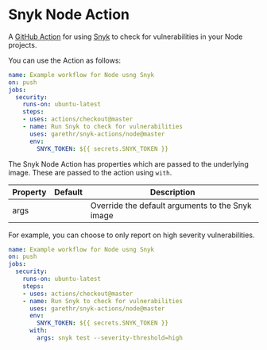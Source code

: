 # Snyk Node Action

A [GitHub Action](https://github.com/features/actions) for using [Snyk](https://snyk.io) to check for
vulnerabilities in your Node projects.

You can use the Action as follows:

```yaml
name: Example workflow for Node usng Snyk 
on: push
jobs:
  security:
    runs-on: ubuntu-latest
    steps:
    - uses: actions/checkout@master
    - name: Run Snyk to check for vulnerabilities
      uses: garethr/snyk-actions/node@master
      env:
        SNYK_TOKEN: ${{ secrets.SNYK_TOKEN }}
```

The Snyk Node Action has properties which are passed to the underlying image. These are
passed to the action using `with`.

| Property | Default | Description |
| --- | --- | --- |
| args |   | Override the default arguments to the Snyk image |

For example, you can choose to only report on high severity vulnerabilities.

```yaml
name: Example workflow for Node usng Snyk 
on: push
jobs:
  security:
    runs-on: ubuntu-latest
    steps:
    - uses: actions/checkout@master
    - name: Run Snyk to check for vulnerabilities
      uses: garethr/snyk-actions/node@master
      env:
        SNYK_TOKEN: ${{ secrets.SNYK_TOKEN }}
      with:
        args: snyk test --severity-threshold=high
```
